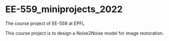 # EE-559_miniprojects_2022
The course project of EE-559 at EPFL

This course project is to design a Noise2Noise model for image restoration.
